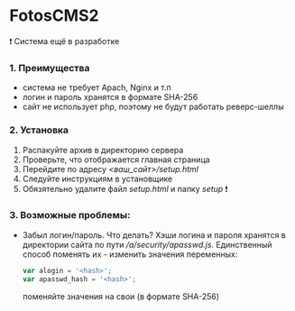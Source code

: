# FotosCMS2
:exclamation: Система ещё в разработке
### 1. Преимущества
- система не требует Apach, Nginx и т.п
- логин и пароль хранятся в формате SHA-256
- сайт не использует php, поэтому не будут работать реверс-шеллы

### 2. Установка
1. Распакуйте архив в директорию сервера
2. Проверьте, что отображается главная страница
3. Перейдите по адресу _<ваш_сайт>/setup.html_
4. Следуйте инструкциям в установщике
5. Обязятельно удалите файл _setup.html_ и папку _setup_ ❗

### 3. Возможные проблемы:
- Забыл логин/пароль. Что делать?
  Хэши логина и пароля хранятся в директории сайта по пути _/a/security/apasswd.js_. Единственный способ поменять их - изменить значения переменных:
  
  ```js
  var alogin = '<hash>';
  var apasswd_hash = '<hash>';
  ```
  поменяйте значения <hash> на свои (в формате SHA-256)
